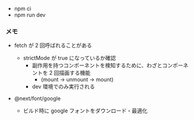 - npm ci
- npm run dev

### メモ

- fetch が 2 回呼ばれることがある

  - strictMode が true になっているか確認
    - 副作用を持つコンポーネントを検知するために、わざとコンポーネントを 2 回描画する機能
      - (mount → unmount → mount)
    - dev 環境でのみ実行される

- @next/font/google
  - ビルド時に google フォントをダウンロード・最適化
